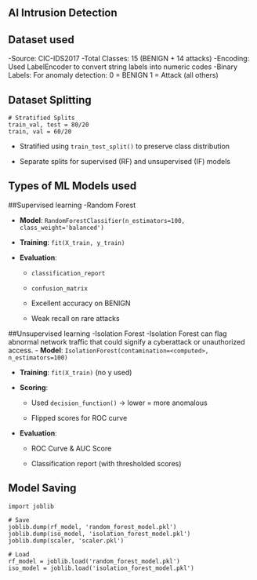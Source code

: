##  AI Intrusion Detection 

## Dataset used
  -Source: CIC-IDS2017
  -Total Classes: 15 (BENIGN + 14 attacks)
  -Encoding: Used LabelEncoder to convert string labels into numeric codes
  -Binary Labels: For anomaly detection:
                  0 = BENIGN
                  1 = Attack (all others)
## Dataset Splitting

```
# Stratified Splits
train_val, test = 80/20
train, val = 60/20
```

  - Stratified using `train_test_split()` to preserve class distribution
    
  - Separate splits for supervised (RF) and unsupervised (IF) models

## Types of ML Models used
  ##Supervised learning
    -Random Forest
  - **Model**: `RandomForestClassifier(n_estimators=100, class_weight='balanced')`
      
  - **Training**: `fit(X_train, y_train)`
      
  - **Evaluation**:
      
      - `classification_report`
          
      - `confusion_matrix`
          
      - Excellent accuracy on BENIGN
          
      - Weak recall on rare attacks
    
  ##Unsupervised learning
    -Isolation Forest
    -Isolation Forest can flag abnormal network traffic that could signify a cyberattack or unauthorized access.
    - **Model**: `IsolationForest(contamination=<computed>, n_estimators=100)`
    
  - **Training**: `fit(X_train)` (no y used)
      
  - **Scoring**:
      
      - Used `decision_function()` → lower = more anomalous
          
      - Flipped scores for ROC curve
          
  - **Evaluation**:
      
      - ROC Curve & AUC Score
          
      - Classification report (with thresholded scores)

  ## Model Saving

```
import joblib

# Save
joblib.dump(rf_model, 'random_forest_model.pkl')
joblib.dump(iso_model, 'isolation_forest_model.pkl')
joblib.dump(scaler, 'scaler.pkl')

# Load
rf_model = joblib.load('random_forest_model.pkl')
iso_model = joblib.load('isolation_forest_model.pkl')
```
